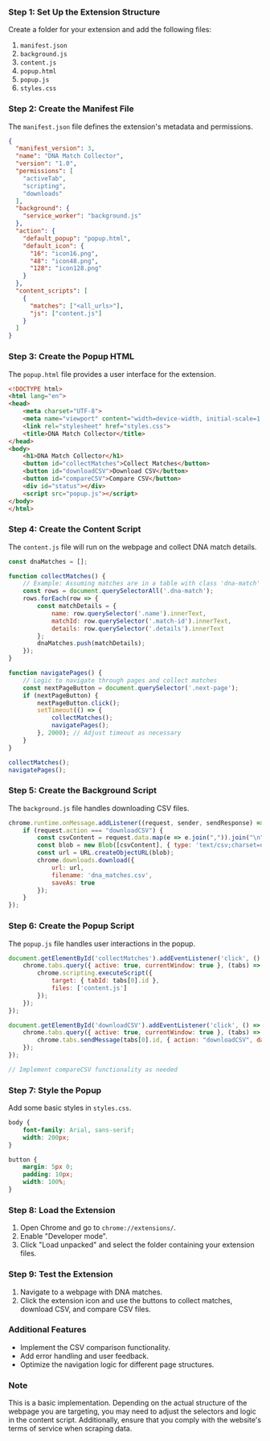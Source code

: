 ### Step 1: Set Up the Extension Structure

Create a folder for your extension and add the following files:

1. `manifest.json`
2. `background.js`
3. `content.js`
4. `popup.html`
5. `popup.js`
6. `styles.css`

### Step 2: Create the Manifest File

The `manifest.json` file defines the extension's metadata and permissions.

```json
{
  "manifest_version": 3,
  "name": "DNA Match Collector",
  "version": "1.0",
  "permissions": [
    "activeTab",
    "scripting",
    "downloads"
  ],
  "background": {
    "service_worker": "background.js"
  },
  "action": {
    "default_popup": "popup.html",
    "default_icon": {
      "16": "icon16.png",
      "48": "icon48.png",
      "128": "icon128.png"
    }
  },
  "content_scripts": [
    {
      "matches": ["<all_urls>"],
      "js": ["content.js"]
    }
  ]
}
```

### Step 3: Create the Popup HTML

The `popup.html` file provides a user interface for the extension.

```html
<!DOCTYPE html>
<html lang="en">
<head>
    <meta charset="UTF-8">
    <meta name="viewport" content="width=device-width, initial-scale=1.0">
    <link rel="stylesheet" href="styles.css">
    <title>DNA Match Collector</title>
</head>
<body>
    <h1>DNA Match Collector</h1>
    <button id="collectMatches">Collect Matches</button>
    <button id="downloadCSV">Download CSV</button>
    <button id="compareCSV">Compare CSV</button>
    <div id="status"></div>
    <script src="popup.js"></script>
</body>
</html>
```

### Step 4: Create the Content Script

The `content.js` file will run on the webpage and collect DNA match details.

```javascript
const dnaMatches = [];

function collectMatches() {
    // Example: Assuming matches are in a table with class 'dna-match'
    const rows = document.querySelectorAll('.dna-match');
    rows.forEach(row => {
        const matchDetails = {
            name: row.querySelector('.name').innerText,
            matchId: row.querySelector('.match-id').innerText,
            details: row.querySelector('.details').innerText
        };
        dnaMatches.push(matchDetails);
    });
}

function navigatePages() {
    // Logic to navigate through pages and collect matches
    const nextPageButton = document.querySelector('.next-page');
    if (nextPageButton) {
        nextPageButton.click();
        setTimeout(() => {
            collectMatches();
            navigatePages();
        }, 2000); // Adjust timeout as necessary
    }
}

collectMatches();
navigatePages();
```

### Step 5: Create the Background Script

The `background.js` file handles downloading CSV files.

```javascript
chrome.runtime.onMessage.addListener((request, sender, sendResponse) => {
    if (request.action === "downloadCSV") {
        const csvContent = request.data.map(e => e.join(",")).join("\n");
        const blob = new Blob([csvContent], { type: 'text/csv;charset=utf-8;' });
        const url = URL.createObjectURL(blob);
        chrome.downloads.download({
            url: url,
            filename: 'dna_matches.csv',
            saveAs: true
        });
    }
});
```

### Step 6: Create the Popup Script

The `popup.js` file handles user interactions in the popup.

```javascript
document.getElementById('collectMatches').addEventListener('click', () => {
    chrome.tabs.query({ active: true, currentWindow: true }, (tabs) => {
        chrome.scripting.executeScript({
            target: { tabId: tabs[0].id },
            files: ['content.js']
        });
    });
});

document.getElementById('downloadCSV').addEventListener('click', () => {
    chrome.tabs.query({ active: true, currentWindow: true }, (tabs) => {
        chrome.tabs.sendMessage(tabs[0].id, { action: "downloadCSV", data: dnaMatches });
    });
});

// Implement compareCSV functionality as needed
```

### Step 7: Style the Popup

Add some basic styles in `styles.css`.

```css
body {
    font-family: Arial, sans-serif;
    width: 200px;
}

button {
    margin: 5px 0;
    padding: 10px;
    width: 100%;
}
```

### Step 8: Load the Extension

1. Open Chrome and go to `chrome://extensions/`.
2. Enable "Developer mode".
3. Click "Load unpacked" and select the folder containing your extension files.

### Step 9: Test the Extension

1. Navigate to a webpage with DNA matches.
2. Click the extension icon and use the buttons to collect matches, download CSV, and compare CSV files.

### Additional Features

- Implement the CSV comparison functionality.
- Add error handling and user feedback.
- Optimize the navigation logic for different page structures.

### Note

This is a basic implementation. Depending on the actual structure of the webpage you are targeting, you may need to adjust the selectors and logic in the content script. Additionally, ensure that you comply with the website's terms of service when scraping data.